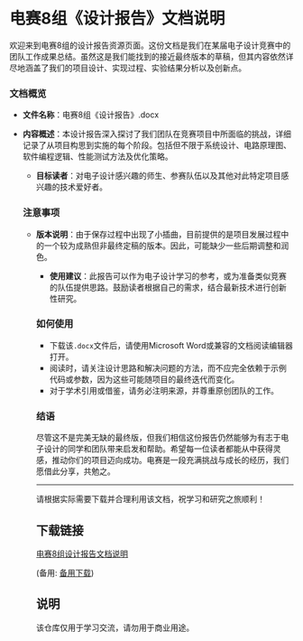 # 电赛8组《设计报告》文档说明

欢迎来到电赛8组的设计报告资源页面。这份文档是我们在某届电子设计竞赛中的团队工作成果总结。虽然这是我们能找到的接近最终版本的草稿，但其内容依然详尽地涵盖了我们的项目设计、实现过程、实验结果分析以及创新点。

### 文档概览

- **文件名称**：电赛8组《设计报告》.docx
- **内容概述**：本设计报告深入探讨了我们团队在竞赛项目中所面临的挑战，详细记录了从项目构思到实施的每个阶段。包括但不限于系统设计、电路原理图、软件编程逻辑、性能测试方法及优化策略。

  - **目标读者**：对电子设计感兴趣的师生、参赛队伍以及其他对此特定项目感兴趣的技术爱好者。

  ### 注意事项

  - **版本说明**：由于保存过程中出现了小插曲，目前提供的是项目发展过程中的一个较为成熟但非最终定稿的版本。因此，可能缺少一些后期调整和润色。

    - **使用建议**：此报告可以作为电子设计学习的参考，或为准备类似竞赛的队伍提供思路。鼓励读者根据自己的需求，结合最新技术进行创新性研究。

    ### 如何使用

    - 下载该`.docx`文件后，请使用Microsoft Word或兼容的文档阅读编辑器打开。
    - 阅读时，请关注设计思路和解决问题的方法，而不应完全依赖于示例代码或参数，因为这些可能随项目的最终迭代而变化。
    - 对于学术引用或借鉴，请务必注明来源，并尊重原创团队的工作。

    ### 结语

    尽管这不是完美无缺的最终版，但我们相信这份报告仍然能够为有志于电子设计的同学和团队带来启发和帮助。希望每一位读者都能从中获得灵感，推动你们的项目迈向成功。电赛是一段充满挑战与成长的经历，我们愿借此分享，共勉之。

    ---

    请根据实际需要下载并合理利用该文档，祝学习和研究之旅顺利！

    ## 下载链接
    [电赛8组设计报告文档说明](https://pan.quark.cn/s/f486f451ce71) 

    (备用: [备用下载](https://pan.baidu.com/s/1cywfIATpvCKaCoh8zm2lww?pwd=1234))

    ## 说明

    该仓库仅用于学习交流，请勿用于商业用途。
